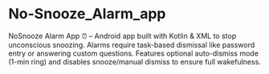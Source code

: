 # No-Snooze_Alarm_app
NoSnooze Alarm App ⏰ – Android app built with Kotlin &amp; XML to stop unconscious snoozing. Alarms require task-based dismissal like password entry or answering custom questions. Features optional auto-dismiss mode (1-min ring) and disables snooze/manual dismiss to ensure full wakefulness.
